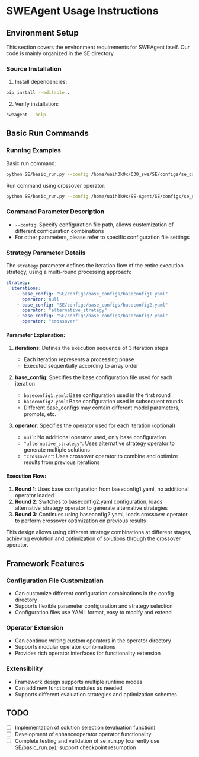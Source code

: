 # SWEAgent Usage Instructions

## Environment Setup
This section covers the environment requirements for SWEAgent itself. Our code is mainly organized in the SE directory.
### Source Installation

1. Install dependencies:
```bash
pip install --editable .
```

2. Verify installation:
```bash
sweagent --help
```


## Basic Run Commands

### Running Examples

Basic run command:
```bash
python SE/basic_run.py --config /home/uaih3k9x/630_swe/SE/configs/se_configs/dpsk29.yaml
```

Run command using crossover operator:
```bash
python SE/basic_run.py --config /home/uaih3k9x/SE-Agent/SE/configs/se_configs/crossover_test.yaml
```

### Command Parameter Description

- `--config`: Specify configuration file path, allows customization of different configuration combinations
- For other parameters, please refer to specific configuration file settings

### Strategy Parameter Details

The `strategy` parameter defines the iteration flow of the entire execution strategy, using a multi-round processing approach:

```yaml
strategy:
  iterations:
    - base_config: "SE/configs/base_configs/baseconfig1.yaml"
      operator: null
    - base_config: "SE/configs/base_configs/baseconfig2.yaml"
      operator: "alternative_strategy"
    - base_config: "SE/configs/base_configs/baseconfig2.yaml"
      operator: "crossover"
```

#### Parameter Explanation:

1. **iterations**: Defines the execution sequence of 3 iteration steps
   - Each iteration represents a processing phase
   - Executed sequentially according to array order

2. **base_config**: Specifies the base configuration file used for each iteration
   - `baseconfig1.yaml`: Base configuration used in the first round
   - `baseconfig2.yaml`: Base configuration used in subsequent rounds
   - Different base_configs may contain different model parameters, prompts, etc.

3. **operator**: Specifies the operator used for each iteration (optional)
   - `null`: No additional operator used, only base configuration
   - `"alternative_strategy"`: Uses alternative strategy operator to generate multiple solutions
   - `"crossover"`: Uses crossover operator to combine and optimize results from previous iterations

#### Execution Flow:

1. **Round 1**: Uses base configuration from baseconfig1.yaml, no additional operator loaded
2. **Round 2**: Switches to baseconfig2.yaml configuration, loads alternative_strategy operator to generate alternative strategies
3. **Round 3**: Continues using baseconfig2.yaml, loads crossover operator to perform crossover optimization on previous results

This design allows using different strategy combinations at different stages, achieving evolution and optimization of solutions through the crossover operator.

## Framework Features

### Configuration File Customization

- Can customize different configuration combinations in the config directory
- Supports flexible parameter configuration and strategy selection
- Configuration files use YAML format, easy to modify and extend

### Operator Extension

- Can continue writing custom operators in the operator directory
- Supports modular operator combinations
- Provides rich operator interfaces for functionality extension

### Extensibility

- Framework design supports multiple runtime modes
- Can add new functional modules as needed
- Supports different evaluation strategies and optimization schemes

## TODO

- [ ] Implementation of solution selection (evaluation function)
- [ ] Development of enhanceoperator operator functionality
- [ ] Complete testing and validation of se_run.py (currently use SE/basic_run.py), support checkpoint resumption